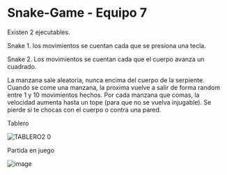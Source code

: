 # Snake-Game - Equipo 7 

Existen 2 ejecutables.

Snake 1. los movimientos se cuentan cada que se presiona una tecla.

Snake 2. Los movimientos se cuentan cada que el cuerpo avanza un cuadrado.

La manzana sale aleatoria, nunca encima del cuerpo de la serpiente.
Cuando se come una manzana, la proxima vuelve a salir de forma random entre 1 y 10 movimientos hechos.
Por cada manzana que comas, la velocidad aumenta hasta un tope (para que no se vuelva injugable).
Se pierde si te chocas con el cuerpo o contra una pared.

Tablero

![TABLERO2 0](https://github.com/Jcastanour/Snake-Game/assets/125745152/5dde6601-a1cf-42d9-8a85-14831db70105)

Partida en juego

![image](https://github.com/Jcastanour/Snake-Game/assets/125745152/34070846-d112-4328-8859-5e8cb5904e66)

